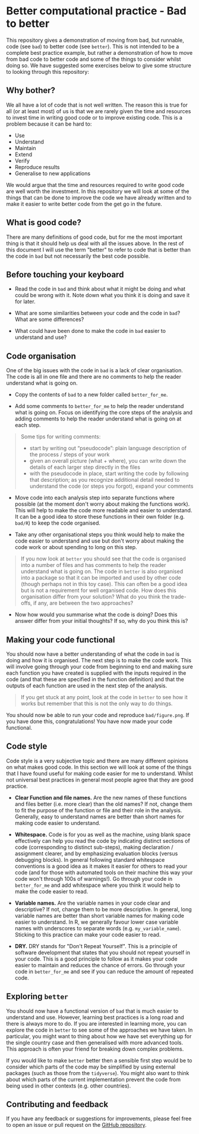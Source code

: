 # Better computational practice - Bad to better

This repository gives a demonstration of moving from bad, but runnable, code (see `bad`) to better code (see `better`). This is not intended to be a complete best practice example, but rather a demonstration of how to move from bad code to better code and some of the things to consider whilst doing so. We have suggested some exercises below to give some structure to looking through this repository:

## Why bother?

We all have a lot of code that is not well written. The reason this is true for all (or at least most) of us is that we are rarely given the time and resources to invest time in writing good code or to improve existing code. This is a problem because it can be hard to:

- Use
- Understand
- Maintain
- Extend
- Verify
- Reproduce results
- Generalise to new applications

We would argue that the time and resources required to write good code are well worth the investment. In this repository we will look at some of the things that can be done to improve the code we have already written and to make it easier to write better code from the get go in the future.

## What is good code?

There are many definitions of good code, but for me the most important thing is that it should help us deal with all the issues above. In the rest of this document I will use the term "better" to refer to code that is better than the code in `bad` but not necessarily the best code possible.

## Before touching your keyboard

- Read the code in `bad` and think about what it might be doing and what could be wrong with it. Note down what you think it is doing and save it for later.

- What are some similarities between your code and the code in `bad`? What are some differences?

- What could have been done to make the code in `bad` easier to understand and use?

## Code organisation

One of the big issues with the code in `bad` is a lack of clear organisation. The code is all in one file and there are no comments to help the reader understand what is going on.

- Copy the contents of `bad` to a new folder called `better_for_me`.

- Add some comments to `better_for_me` to help the reader understand what is going on. Focus on identifying the core steps of the analysis and adding comments to help the reader understand what is going on at each step.

> Some tips for writing comments:
> - start by writing out “pseudocode”: plain language description of the process / steps of your work
> - given an overall picture (what + where), you can write down the details of
each larger step directly in the files
> - with the pseudocode in place, start writing the code by following that description; as you recognize additional detail needed to understand the code (or steps you forgot), expand your comments

- Move code into each analysis step into separate functions where possible (at the moment don't worry about making the functions work). This will help to make the code more readable and easier to understand. It can be a good idea to store these functions in their own folder (e.g. `bad/R`) to keep the code organised.

- Take any other organisational steps you think would help to make the code easier to understand and use but don't worry about making the code work or about spending to long on this step.

> If you now look at `better` you should see that the code is organised into a number of files and has comments to help the reader understand what is going on. The code in `better` is also organised into a package so that it can be imported and used by other code (though perhaps not in this toy case). This can often be a good idea but is not a requirement for well organised code. How does this organisation differ from your solution? What do you think the trade-offs, if any, are between the two approaches?

- Now how would you summarise what the code is doing? Does this answer differ from your initial thoughts? If so, why do you think this is?

## Making your code functional

You should now have a better understanding of what the code in `bad` is doing and how it is organised. The next step is to make the code work. This will involve going through your code from beginning to end and making sure each function you have created is supplied with the inputs required in the code (and that these are specified in the function definition) and that the outputs of each function are used in the next step of the analysis.

> If you get stuck at any point, look at the code in `better` to see how it works but remember that this is not the only way to do things.

You should now be able to run your code and reproduce `bad/figure.png`. If you have done this, congratulations! You have now made your code functional.

## Code style

Code style is a very subjective topic and there are many different opinions on what makes good code. In this section we will look at some of the things that I have found useful for making code easier for me to understand. Whilst not universal best practices in general most people agree that they are good practice.

- **Clear Function and file names.** Are the new names of these functions and files better (i.e. more clear) than the old names? If not, change them to fit the purpose of the function or file and their role in the analysis. Generally, easy to understand names are better than short names for making code easier to understand.

- **Whitespace.** Code is for you as well as the machine, using blank space effectively can help you read the code by indicating distinct sections of code (corresponding to distinct sub-steps), making declaration / assignment clearer, and by emphasizing evaluation blocks (versus debugging blocks). In general following standard whitespace conventions is a good idea as it makes it easier for others to read your code (and for those with automated tools on their machine this way your code won't through 100s of warnings!). Go through your code in `better_for_me` and add whitespace where you think it would help to make the code easier to read.

- **Variable names.** Are the variable names in your code clear and descriptive? If not, change them to be more descriptive. In general, long variable names are better than short variable names for making code easier to understand. In R, we generally favour lower case variable names with underscores to separate words (e.g. `my_variable_name`). Sticking to this practice can make your code easier to read.

- **DRY.** DRY stands for "Don't Repeat Yourself". This is a principle of software development that states that you should not repeat yourself in your code. This is a good principle to follow as it makes your code easier to maintain and reduces the chance of errors. Go through your code in `better_for_me` and see if you can reduce the amount of repeated code.

## Exploring `better`

You should now have a functional version of `bad` that is much easier to understand and use. However, learning best practices is a long road and there is always more to do. If you are interested in learning more, you can explore the code in `better` to see some of the approaches we have taken. In particular, you might want to thing about how we have set everything up for the single country case and then generalised with more advanced tools. This approach is often your friend for breaking down complex problems.

If you would like to make `better` better then a sensible first step would be to consider which parts of the code may be simplified by using external packages (such as those from the `tidyverse`).  You might also want to think about which parts of the current implementation prevent the code from being used in other contexts (e.g. other countries).

## Contributing and feedback

If you have any feedback or suggestions for improvements, please feel free to open an issue or pull request on the [GitHub repository](https://github.com/seabbs/badtobetter).